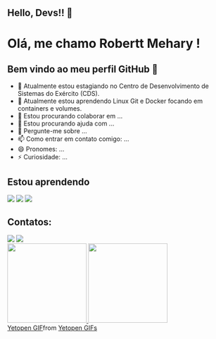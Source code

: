 ## Hello, Devs!! 👋


# Olá, me chamo Robertt Mehary ! 
## Bem vindo ao meu perfil GitHub 👋

- 🔭 Atualmente estou estagiando no Centro de Desenvolvimento de Sistemas do Exército (CDS).
- 🌱 Atualmente estou aprendendo Linux Git e Docker focando em containers e volumes. 
- 👯 Estou procurando colaborar em ...
- 🤔 Estou procurando ajuda com ...
- 💬 Pergunte-me sobre ...
- 📫 Como entrar em contato comigo: ...
- 😄 Pronomes: ...
- ⚡ Curiosidade: ...


## Estou aprendendo
<img src="https://cdn.jsdelivr.net/gh/devicons/devicon@latest/icons/linux/linux-original.svg" />
<img src="https://cdn.jsdelivr.net/gh/devicons/devicon@latest/icons/git/git-original.svg" />
<img src="https://cdn.jsdelivr.net/gh/devicons/devicon@latest/icons/docker/docker-original-wordmark.svg" />


## Contatos:
<div>
<a href="https://www.linkedin.com/in/robertt-mehary/" target="_blank"><img loading="lazy" src="https://img.shields.io/badge/-LinkedIn-%230077B5?style=for-the-badge&logo=linkedin&logoColor=white" target="_blank"></a>
<a href = "roberttmehary18@gmail.com"><img loading="lazy" src="https://img.shields.io/badge/Gmail-D14836?style=for-the-badge&logo=gmail&logoColor=white" target="_blank"></a>
</div>


<div>
<a href="https://github.com/robertt-mehary">
<img loading="lazy" height="180em" src="https://github-readme-stats.vercel.app/api/top-langs/?username=seu-usuário-aqui&layout=compact&langs_count=7&theme=dracula"/>
<img loading="lazy" height="180em" src="https://github-readme-stats.vercel.app/api?username=seu-usuário-aqui&show_icons=true&theme=dracula&include_all_commits=true&count_private=true"/>
</div>


<div class="tenor-gif-embed" data-postid="27266616" data-share-method="host" data-aspect-ratio="1" data-width="100%"><a href="https://tenor.com/view/yetopen-gif-27266616">Yetopen GIF</a>from <a href="https://tenor.com/search/yetopen-gifs">Yetopen GIFs</a></div> <script type="text/javascript" async src="https://tenor.com/embed.js"></script>

